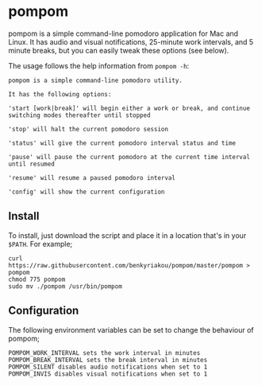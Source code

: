 # pompom

pompom is a simple command-line pomodoro application for Mac and Linux. It has audio and visual notifications, 25-minute work intervals, and 5 minute breaks, but you can easily tweak these options (see below).

The usage follows the help information from `pompom -h`:

```
pompom is a simple command-line pomodoro utility.

It has the following options:

'start [work|break]' will begin either a work or break, and continue
switching modes thereafter until stopped

'stop' will halt the current pomodoro session

'status' will give the current pomodoro interval status and time

'pause' will pause the current pomodoro at the current time interval
until resumed

'resume' will resume a paused pomodoro interval

'config' will show the current configuration
```

## Install

To install, just download the script and place it in a location that's in your `$PATH`. For example;

```
curl https://raw.githubusercontent.com/benkyriakou/pompom/master/pompom > pompom
chmod 775 pompom
sudo mv ./pompom /usr/bin/pompom
```

## Configuration

The following environment variables can be set to change the behaviour of pompom;

```
POMPOM_WORK_INTERVAL sets the work interval in minutes
POMPOM_BREAK_INTERVAL sets the break interval in minutes
POMPOM_SILENT disables audio notifications when set to 1
POMPOM_INVIS disables visual notifications when set to 1
```
